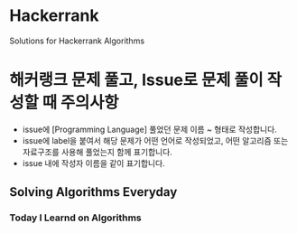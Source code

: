 # Hackerrank
Solutions for Hackerrank Algorithms

# 해커랭크 문제 풀고, Issue로 문제 풀이 작성할 때 주의사항

- issue에 [Programming Language] 풀었던 문제 이름 ~ 형태로 작성합니다.
- issue에 label을 붙여서 해당 문제가 어떤 언어로 작성되었고, 어떤 알고리즘 또는 자료구조를 사용해 풀었는지 함께 표기합니다.
- issue 내에 작성자 이름을 같이 표기합니다.

## Solving Algorithms Everyday

### Today I Learnd on Algorithms
